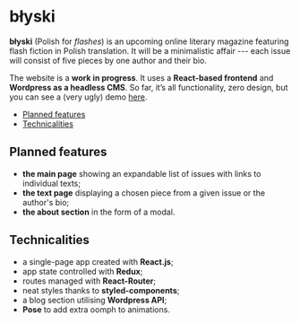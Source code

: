 # błyski

**błyski** (Polish for *flashes*) is an upcoming online literary magazine featuring flash fiction in Polish translation. It will be a minimalistic affair --- each issue will consist of five pieces by one author and their bio. 

The website is a **work in progress**. It uses a **React-based frontend** and **Wordpress as a headless CMS**. So far, it’s all functionality, zero design, but you can see a (very ugly) demo [here](https://blyski.netlify.app/).

* [Planned features](#planned-features)
* [Technicalities](#technicalities)

## Planned features

* **the main page** showing an expandable list of issues with links to individual texts;
* **the text page** displaying a chosen piece from a given issue or the author's bio;
* **the about section** in the form of a modal.

## Technicalities

* a single-page app created with **React.js**;
* app state controlled with **Redux**;
* routes managed with **React-Router**;
* neat styles thanks to **styled-components**;
* a blog section utilising **Wordpress API**;
* **Pose** to add extra oomph to animations.
